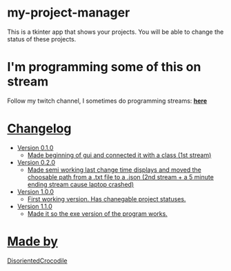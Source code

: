# my-project-manager
This is a tkinter app that shows your projects. You will be able to change the status of these projects.

# I'm programming some of this on stream
Follow my twitch channel, I sometimes do programming streams: <b><a href="https://www.twitch.tv/disorientedcrocodile">here</b>

# Changelog
* Version 0.1.0
    * Made beginning of gui and connected it with a class (1st stream)
* Version 0.2.0
    * Made semi working last change time displays and moved the choosable path from a .txt file to a .json (2nd stream + a 5 minute ending stream cause laptop crashed)
* Version 1.0.0
    * First working version. Has chanegable project statuses.
* Version 1.1.0
    * Made it so the exe version of the program works. 

# Made by
DisorientedCrocodile